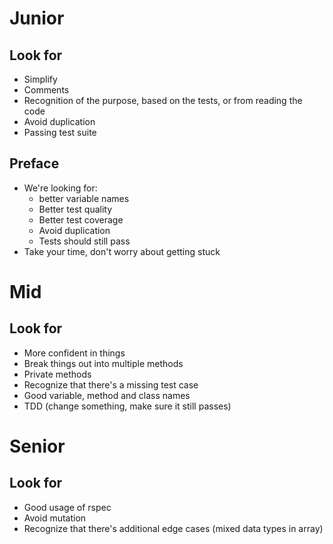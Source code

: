 # Junior
## Look for
- Simplify
- Comments
- Recognition of the purpose, based on the tests, or from reading the code
- Avoid duplication
- Passing test suite

## Preface
- We're looking for:
  - better variable names
  - Better test quality
  - Better test coverage
  - Avoid duplication
  - Tests should still pass
- Take your time, don't worry about getting stuck

# Mid
## Look for
- More confident in things
- Break things out into multiple methods
- Private methods
- Recognize that there's a missing test case
- Good variable, method and class names
- TDD (change something, make sure it still passes)

# Senior
## Look for
- Good usage of rspec
- Avoid mutation
- Recognize that there's additional edge cases (mixed data types in array)
